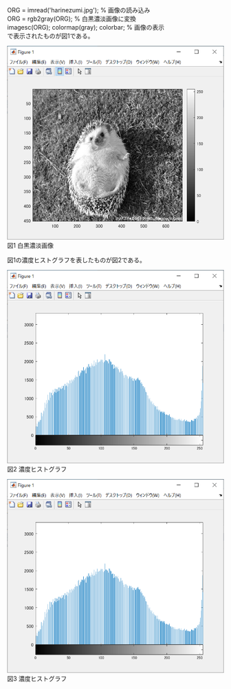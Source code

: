 ORG = imread('harinezumi.jpg'); % 画像の読み込み  
ORG = rgb2gray(ORG); % 白黒濃淡画像に変換  
imagesc(ORG); colormap(gray); colorbar; % 画像の表示  
で表示されたものが図1である。

![図1](課題7_1.PNG)  
図1 白黒濃淡画像

図1の濃度ヒストグラフを表したものが図2である。

![図2](課題7_2.PNG)  
図2 濃度ヒストグラフ

![図3](課題7_4.PNG)  
図3 濃度ヒストグラフ
